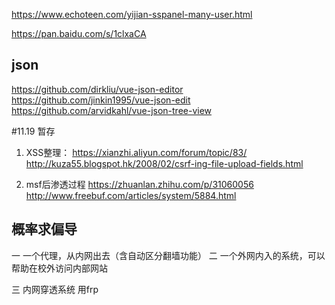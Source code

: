 https://www.echoteen.com/yijian-sspanel-many-user.html

https://pan.baidu.com/s/1clxaCA

## json
 https://github.com/dirkliu/vue-json-editor
 https://github.com/jinkin1995/vue-json-edit
 https://github.com/arvidkahl/vue-json-tree-view

#11.19 暂存
1. XSS整理：
https://xianzhi.aliyun.com/forum/topic/83/
http://kuza55.blogspot.hk/2008/02/csrf-ing-file-upload-fields.html

2. msf后渗透过程
https://zhuanlan.zhihu.com/p/31060056
http://www.freebuf.com/articles/system/5884.html

## 概率求偏导


一 一个代理，从内网出去（含自动区分翻墙功能）
二 一个外网内入的系统，可以帮助在校外访问内部网站

三 内网穿透系统 用frp